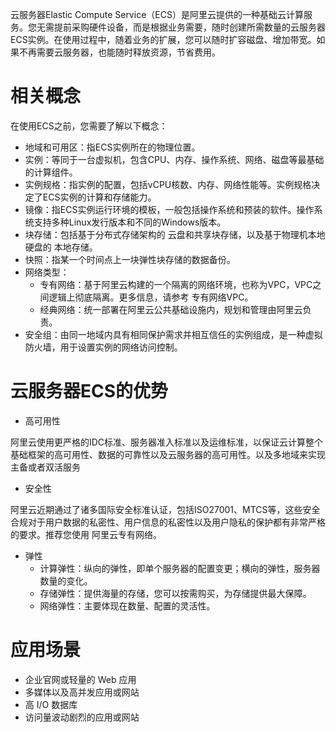 云服务器Elastic Compute Service（ECS）是阿里云提供的一种基础云计算服务。您无需提前采购硬件设备，而是根据业务需要，随时创建所需数量的云服务器ECS实例。在使用过程中，随着业务的扩展，您可以随时扩容磁盘、增加带宽。如果不再需要云服务器，也能随时释放资源，节省费用。

# 相关概念

在使用ECS之前，您需要了解以下概念：
* 地域和可用区：指ECS实例所在的物理位置。
* 实例：等同于一台虚拟机，包含CPU、内存、操作系统、网络、磁盘等最基础的计算组件。
* 实例规格：指实例的配置，包括vCPU核数、内存、网络性能等。实例规格决定了ECS实例的计算和存储能力。
* 镜像：指ECS实例运行环境的模板，一般包括操作系统和预装的软件。操作系统支持多种Linux发行版本和不同的Windows版本。
* 块存储：包括基于分布式存储架构的 云盘和共享块存储，以及基于物理机本地硬盘的 本地存储。
* 快照：指某一个时间点上一块弹性块存储的数据备份。
* 网络类型：
  * 专有网络：基于阿里云构建的一个隔离的网络环境，也称为VPC，VPC之间逻辑上彻底隔离。更多信息，请参考 专有网络VPC。
  * 经典网络：统一部署在阿里云公共基础设施内，规划和管理由阿里云负责。
* 安全组：由同一地域内具有相同保护需求并相互信任的实例组成，是一种虚拟防火墙，用于设置实例的网络访问控制。

# 云服务器ECS的优势

* 高可用性

阿里云使用更严格的IDC标准、服务器准入标准以及运维标准，以保证云计算整个基础框架的高可用性、数据的可靠性以及云服务器的高可用性。以及多地域来实现主备或者双活服务

* 安全性

阿里云近期通过了诸多国际安全标准认证，包括ISO27001、MTCS等，这些安全合规对于用户数据的私密性、用户信息的私密性以及用户隐私的保护都有非常严格的要求。推荐您使用 阿里云专有网络。

* 弹性
  * 计算弹性：纵向的弹性，即单个服务器的配置变更；横向的弹性，服务器数量的变化。
  * 存储弹性：提供海量的存储，您可以按需购买，为存储提供最大保障。
  * 网络弹性：主要体现在数量、配置的灵活性。
  

# 应用场景

* 企业官网或轻量的 Web 应用
* 多媒体以及高并发应用或网站
* 高 I/O 数据库
* 访问量波动剧烈的应用或网站



